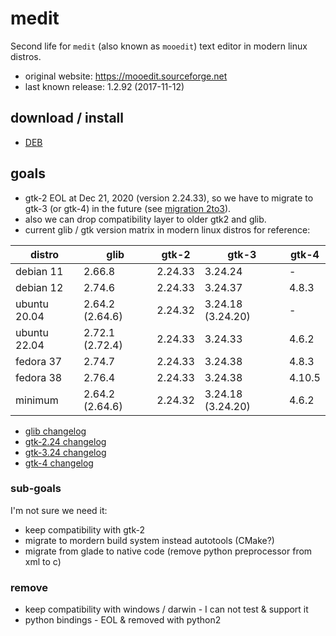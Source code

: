 # medit

Second life for `medit` (also known as `mooedit`) text editor in modern linux distros.

* original website: https://mooedit.sourceforge.net
* last known release: 1.2.92 (2017-11-12)

## download / install

* [DEB](http://software.opensuse.org/download.html?project=home:antonbatenev:medit&package=medit)

## goals

* gtk-2 EOL at Dec 21, 2020 (version 2.24.33), so we have to migrate to gtk-3 (or gtk-4) in the future (see [migration 2to3](https://docs.gtk.org/gtk3/migrating-2to3.html)).
* also we can drop compatibility layer to older gtk2 and glib.
* current glib / gtk version matrix in modern linux distros for reference:

| distro       | glib            | gtk-2   | gtk-3             | gtk-4  |
|--------------|-----------------|---------|-------------------|--------|
| debian 11    | 2.66.8          | 2.24.33 | 3.24.24           | -      |
| debian 12    | 2.74.6          | 2.24.33 | 3.24.37           | 4.8.3  |
| ubuntu 20.04 | 2.64.2 (2.64.6) | 2.24.32 | 3.24.18 (3.24.20) | -      |
| ubuntu 22.04 | 2.72.1 (2.72.4) | 2.24.33 | 3.24.33           | 4.6.2  |
| fedora 37    | 2.74.7          | 2.24.33 | 3.24.38           | 4.8.3  |
| fedora 38    | 2.76.4          | 2.24.33 | 3.24.38           | 4.10.5 |
| minimum      | 2.64.2 (2.64.6) | 2.24.32 | 3.24.18 (3.24.20) | 4.6.2  |

* [glib changelog](https://gitlab.gnome.org/GNOME/glib/-/blob/main/NEWS)
* [gtk-2.24 changelog](https://gitlab.gnome.org/GNOME/gtk/-/blob/gtk-2-24/NEWS)
* [gtk-3.24 changelog](https://gitlab.gnome.org/GNOME/gtk/-/blob/gtk-3-24/NEWS)
* [gtk-4 changelog](https://gitlab.gnome.org/GNOME/gtk/-/blob/main/NEWS)

### sub-goals

I'm not sure we need it:

* keep compatibility with gtk-2
* migrate to mordern build system instead autotools (CMake?)
* migrate from glade to native code (remove python preprocessor from xml to c)

### remove

* keep compatibility with windows / darwin - I can not test & support it
* python bindings - EOL & removed with python2
